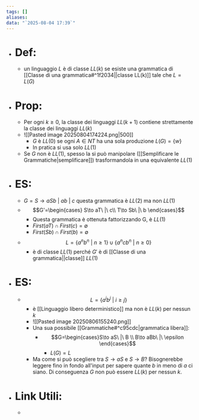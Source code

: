 ```yaml
---
tags: []
aliases: 
data: "`2025-08-04 17:39`"
---
```

- # Def:
	-  un linguaggio $L$ è di classe $LL(k)$ se esiste una grammatica di [[Classe di una grammatica#^1f2034||classe LL(k)]] tale che $L=L(G)$
- # Prop:
	- Per ogni $k\ge 0$, la classe  dei linguaggi $LL(k+1)$ contiene strettamente la classe dei linguaggi $LL(k)$
	- ![[Pasted image 20250804174224.png|500]]
		- $G$ è $LL(0)$ se ogni $A\in NT$ ha una sola produzione $L(G)=\{w\}$
		- In pratica si usa solo $LL(1)$
	- Se $G$ non è $LL(1)$, spesso la si può manipolare ([[Semplificare le Grammatiche|semplificare]]) trasformandola in una equivalente $LL(1)$
- # ES:
	- $G= S\to aSb\ |\ ab\ |\ c$ questa grammatica è $LL(2)$ ma non $LL(1)$
	- $$G'=\begin{cases} S\to aT\ |\ c\\ T\to Sb\ |\ b \end{cases}$$
		- Questa grammatica è ottenuta fattorizzando G, è $LL(1)$
		- $First(aT)\cap First(c)=\emptyset$
		- $First(Sb)\cap First(b)=\emptyset$
	- $$L=\{a^{n}b^{n}\ |\ n\ge 1 \}\cup\{a^{n}cb^{n}\ |\ n\ge 0\}$$
		- è di classe $LL(1)$ perché $G'$ è di [[Classe di una grammatica||classe]] $LL(1)$
- # ES:
	- $$L=\{a^{i}b^{j}\ |\ i\ge j\}$$
		- è [[Linguaggio libero deterministico]] ma non è $LL(k)$ per nessun $k$
		- ![[Pasted image 20250806155240.png]]
		- Una sua possibile [[Grammatiche#^c95cdc|grammatica libera]]:
			- $$G=\begin{cases}S\to aS\  |\ B  \\ B\to aBb\ |\ \epsilon \end{cases}$$
				- $L(G)=L$
		- Ma come si può scegliere tra $S\to aS$ e $S\to B$? Bisognerebbe leggere fino in fondo all'input per sapere quante $b$ in meno di $a$ ci siano. Di conseguenza $G$ non può essere $LL(k)$ per nessun $k$.
- # Link Utili:
	- 